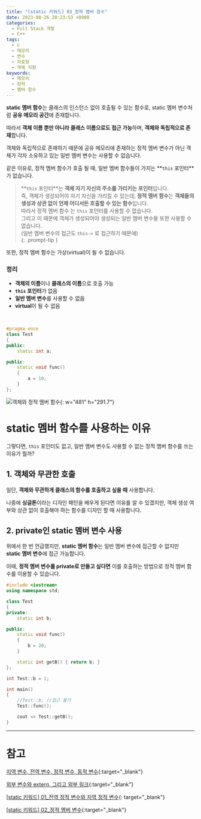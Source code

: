 ```yaml
---
title: "[static 키워드] 03_정적 멤버 함수"
date: 2023-08-26 20:23:53 +0900
categories:
  - Full Stack 개발
  - C++
tags:
  - c
  - 메모리
  - 변수
  - 자료형
  - 객체 지향
keywords:
  - 메모리
  - 정적
  - 멤버 함수
---
```


<span class="keyword">**static 멤버 함수**</span>는 <span class="font_highlight">클래스의 인스턴스 없이 호출될 수 있는 함수</span>로, static 멤버 변수처럼 **공유 메모리 공간**에 존재합니다. 

따라서 **객체 이름 뿐만 아니라 클래스 이름으로도 접근 가능**하며, <span class="important">**객체와 독립적으로 존재**</span>합니다.

객체와 독립적으로 존재하기 때문에 공유 메모리에 존재하는 정적 멤버 변수가 아닌 객체가 각자 소유하고 있는 일반 멤버 변수는 사용할 수 없습니다.

같은 이유로, 정적 멤버 함수가 호출 될 때, 일반 멤버 함수들이 가지는 **`this` <span class="important">포인터</span>**가 없습니다.


> **`this` <span class="important">포인터</span>**는 <span class="important">**객체 자기 자신의 주소를 가리키는 포인터**</span>입니다. <br>
> 즉, 객체가 생성되어야 자기 자신을 가리킬 수 있는데, **정적 멤버 함수**는 **객체들의 생성과 상관 없이 언제 어디서든 호출할 수 있는 함수**입니다. <br>
> 따라서 정적 멤버 함수 는 `this` 포인터를 사용할 수 없습니다. <br>
> 그리고 이 때문에 객체가 생성되어야 생성되는 일반 멤버 변수들 또한 사용할 수 없습니다. <br> (일반 멤버 변수의 접근도 `this->` 로 접근하기 때문에) <br>
{: .prompt-tip }

또한, 정적 멤버 함수는 가상(virtual)이 될 수 없습니다.

### 정리

- **객체의 이름**이나 **클래스의 이름**으로 호출 가능
- **`this` 포인터**가 없음
- **일반 멤버 변수**를 사용할 수 없음
- **virtual**이 될 수 없음

<br>

```cpp
#pragma once
class Test
{
public:
	static int a;

public:
	static void func()
	{
		a = 10;
	}
};
```

![객체와 정적 멤버 함수](https://i.postimg.cc/R0zrrZwq/정적_함수.png){: w="481" h="291.7"}


# static 멤버 함수를 사용하는 이유

그렇다면, `this` 포인터도 없고, 일반 멤버 변수도 사용할 수 없는 정적 멤버 함수를 쓰는 이유가 뭘까?

## 1. 객체와 무관한 호출

일단, **객체와 무관하게 클래스의 함수를 호출하고 싶을 때** 사용합니다.

나중에 **싱글톤**이라는 디자인 패턴을 배우게 된다면 이유를 알 수 있겠지만, 객체 생성 여부와 상관 없이 호출해야 하는 함수를 디자인 할 때 사용합니다.

## 2. private인 static 멤버 변수 사용

위에서 한 번 언급했지만, <span class="keyword">**static 멤버 함수**</span>는 일반 멤버 변수에 접근할 수 없지만 <span class="keyword">**static 멤버 변수**</span>에 접근 가능합니다.

이때, **정적 멤버 변수를 private로 만들고 싶다면** 이를 호출하는 방법으로 정적 멤버 함수를 이용할 수 있습니다.

```cpp
#include <iostream>
using namespace std;

class Test
{
private:
	static int b;

public:
	static void func()
	{
		b = 20;
	}

	static int getB() { return b; }
};

int Test::b = 1;

int main()
{
	//Test::b; //접근 불가
	Test::func();

	cout << Test::getB();
}
```

---

# 참고

[지역 변수, 전역 변수, 정적 변수, 동적 변수](/posts/%EC%A7%80%EC%97%AD-%EC%A0%84%EC%97%AD-%EC%A0%95%EC%A0%81-%EB%8F%99%EC%A0%81-%EB%B3%80%EC%88%98/){:target="_blank"}

[외부 변수와 extern, 그리고 외부 링크](/posts/%EC%99%B8%EB%B6%80-%EB%B3%80%EC%88%98%EC%99%80-extern-%EA%B7%B8%EB%A6%AC%EA%B3%A0-%EC%99%B8%EB%B6%80-%EB%A7%81%ED%81%AC/){:target="_blank"}

[[static 키워드] 01_전역 정적 변수와 지역 정적 변수](/posts/static-01-%EC%A0%84%EC%97%AD-%EC%A0%95%EC%A0%81-%EB%B3%80%EC%88%98%EC%99%80-%EC%A7%80%EC%97%AD-%EC%A0%95%EC%A0%81-%EB%B3%80%EC%88%98/){: target="_blank"}

[[static 키워드] 02_정적 멤버 변수](/posts/static-02-%EC%A0%95%EC%A0%81-%EB%A9%A4%EB%B2%84-%EB%B3%80%EC%88%98/){:target="_blank"}
